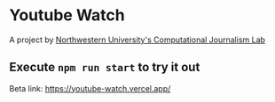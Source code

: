 # Youtube Watch

A project by [Northwestern University's Computational Journalism Lab](https://cj-lab.org/)

## Execute `npm run start` to try it out

Beta link: https://youtube-watch.vercel.app/

